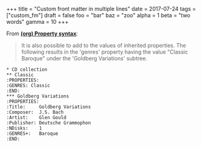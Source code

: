 +++
title = "Custom front matter in multiple lines"
date = 2017-07-24
tags = ["custom_fm"]
draft = false
foo = "bar"
baz = "zoo"
alpha = 1
beta = "two words"
gamma = 10
+++

From [**(org) Property syntax**](http://orgmode.org/manual/Property-syntax.html):

>    It is also possible to add to the values of inherited properties.
> The following results in the 'genres' property having the value
> "Classic Baroque" under the 'Goldberg Variations' subtree.

```text
* CD collection
** Classic
:PROPERTIES:
:GENRES: Classic
:END:
*** Goldberg Variations
:PROPERTIES:
:Title:     Goldberg Variations
:Composer:  J.S. Bach
:Artist:    Glen Gould
:Publisher: Deutsche Grammophon
:NDisks:    1
:GENRES+:   Baroque
:END:
```
